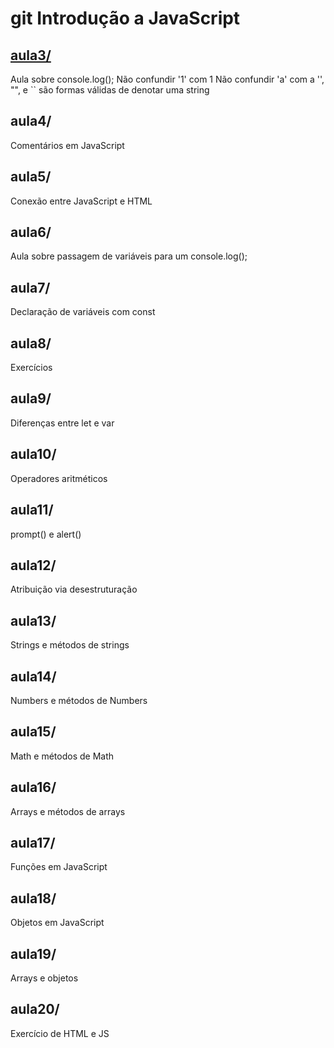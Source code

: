 # git Introdução a JavaScript

## [aula3/](aula3/)

Aula sobre console.log();
Não confundir '1' com 1
Não confundir 'a' com a
'', "", e `` são formas válidas de denotar uma string

## aula4/

Comentários em JavaScript

## aula5/

Conexão entre JavaScript e HTML

## aula6/

Aula sobre passagem de variáveis para um console.log();

## aula7/

Declaração de variáveis com const

## aula8/

Exercícios

## aula9/

Diferenças entre let e var

## aula10/

Operadores aritméticos

## aula11/

prompt() e alert()

## aula12/

Atribuição via desestruturação

## aula13/

Strings e métodos de strings

## aula14/

Numbers e métodos de Numbers

## aula15/

Math e métodos de Math

## aula16/

Arrays e métodos de arrays

## aula17/

Funções em JavaScript

## aula18/

Objetos em JavaScript

## aula19/

Arrays e objetos

## aula20/

Exercício de HTML e JS
